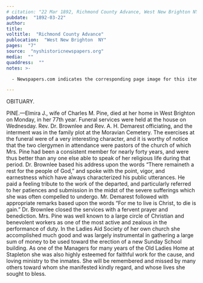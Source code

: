 ```yaml
---
# citation: "22 Mar 1892, Richmond County Advance, West New Brighton NY, p7, nyshistoricnewspapers.org."
pubdate:  "1892-03-22"
author: 
title: 
voltitle:  "Richmond County Advance"
publocation:  "West New Brighton  NY"
pages:  "7"
source:  "nyshistoricnewspapers.org"
media:  ""
quaddress:  ""
notes: >-

  - Newspapers.com indicates the corresponding page image for this item is from 1890, however, an examination of the original will provide many items proving the correct date is in March 1892.

---
```

OBITUARY.

PINE.—Elmira J., wife of Charles M. Pine, died at her home in West Brighton on Monday, in her 77th year. Funeral services were held at the house on Wednesday. Rev. Dr. Brownlee and Rev. A. H. Demarest officiating, and the interment was in the family plot at the Moravian Cemetery. The exercises at the funeral were of a very interesting character, and it is worthy of notice that the two clergymen in attendance were pastors of the church of which Mrs. Pine had been a consistent member for nearly forty years, and were thus better than any one else able to speak of her religious life during that period. Dr. Brownlee based his address upon the words “There remaineth a rest for the people of God,” and spoke with the point, vigor, and earnestness which have always characterized his public utterances. He paid a feeling tribute to the work of the departed, and particularly referred to her patiences and submission in the midst of the severe sufferings which she was often compelled to undergo. Mr. Demarest followed with appropriate remarks based upon the words “For me to live is Christ, to die is gain.” Dr. Brownlee closed the services with a fervent prayer and benediction. Mrs. Pine was well known to a large circle of Christian and benevolent workers as one of the most active and zealous in the performance of duty. In the Ladies Aid Society of her own church she accomplished much good and was largely instrumental in gathering a large sum of money to be used toward the erection of a new Sunday School building. As one of the Managers for many years of the Old Ladies Home at Stapleton she was also highly esteemed for faithful work for the cause, and loving ministry to the inmates. She will be remembered and missed by many others toward whom she manifested kindly regard, and whose lives she sought to bless. 
